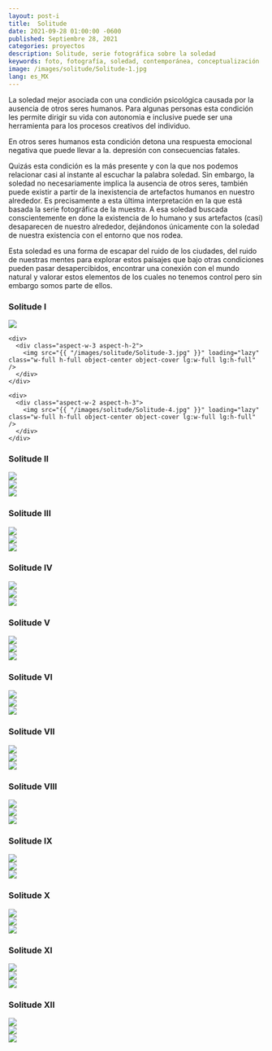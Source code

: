 ```yaml
---
layout: post-i
title:  Solitude
date: 2021-09-28 01:00:00 -0600
published: Septiembre 28, 2021
categories: proyectos
description: Solitude, serie fotográfica sobre la soledad
keywords: foto, fotografía, soledad, contemporánea, conceptualización
image: /images/solitude/Solitude-1.jpg
lang: es_MX
---
```


<div class=" prose md:prose-lg">
<p>
La soledad mejor asociada con una condición psicológica causada por la ausencia de otros seres humanos.
Para algunas personas esta condición les permite dirigir su vida con autonomia e inclusive puede ser una
herramienta para los procesos creativos del individuo.
</p>

<p>
En otros seres humanos esta condición detona una respuesta emocional negativa que puede llevar a
la. depresión con consecuencias fatales.
</p>

<p>
Quizás esta condición es la más presente y con la que nos podemos relacionar casi al instante al
escuchar la palabra soledad. Sin embargo, la soledad no necesariamente implica la ausencia de otros
seres, también puede existir a partir de la inexistencia de artefactos humanos en nuestro alrededor.
Es precisamente a esta última interpretación en la que está basada la serie fotográfica de la muestra.
A esa soledad buscada conscientemente en done la existencia de lo humano y sus artefactos (casi)
desaparecen de nuestro alrededor, dejándonos únicamente con la soledad de nuestra existencia con
el entorno que nos rodea.
</p>

<p>
Esta soledad es una forma de escapar del ruido de los ciudades, del ruido de nuestras mentes para
explorar estos paisajes que bajo otras condiciones pueden pasar desapercibidos, encontrar una
conexión con el mundo natural y valorar estos elementos de los cuales no tenemos control pero sin
embargo somos parte de ellos.
</p>
</div>

<div class="mt-6">
  <h3 class="font-semibold text-lg mb-4">Solitude I</h3>

  <div class="grid grid-cols-1 gap-4 md:grid-cols-2">
    <div class="md:col-span-2">
      <div class="aspect-w-3 aspect-h-2">
        <img src="{{ "/images/solitude/Solitude-2.jpg" }}" loading="lazy" class="w-full h-full object-center object-cover lg:w-full lg:h-full" />
      </div>
    </div>

    <div>
      <div class="aspect-w-3 aspect-h-2">
        <img src="{{ "/images/solitude/Solitude-3.jpg" }}" loading="lazy" class="w-full h-full object-center object-cover lg:w-full lg:h-full" />
      </div>
    </div>

    <div>
      <div class="aspect-w-2 aspect-h-3">
        <img src="{{ "/images/solitude/Solitude-4.jpg" }}" loading="lazy" class="w-full h-full object-center object-cover lg:w-full lg:h-full" />
      </div>
    </div>
  </div>

  <h3 class="font-semibold text-lg mt-4 mb-4">Solitude II</h3>
  <div class="grid grid-cols-1 gap-4 md:grid-cols-2">
    <div class="md:col-span-2">
      <div class="aspect-w-3 aspect-h-2">
        <img src="{{ "/images/solitude/Solitude-5.jpg" }}" loading="lazy" class="w-full h-full object-center object-cover lg:w-full lg:h-full" />
      </div>
    </div>
    <div>
      <div class="aspect-w-3 aspect-h-2">
        <img src="{{ "/images/solitude/Solitude-6.jpg" }}" loading="lazy" class="w-full h-full object-center object-cover lg:w-full lg:h-full" />
      </div>
    </div>
    <div>
      <div class="aspect-w-3 aspect-h-2">
        <img src="{{ "/images/solitude/Solitude-7.jpg" }}" loading="lazy" class="w-full h-full object-center object-cover lg:w-full lg:h-full" />
      </div>
    </div>
  </div>

  <h3 class="font-semibold text-lg mt-4 mb-4">Solitude III</h3>
  <div class="grid grid-cols-1 gap-4 md:grid-cols-2">
    <div class="md:col-span-2">
      <div class="aspect-w-3 aspect-h-2">
        <img src="{{ "/images/solitude/Solitude-8.jpg" }}" loading="lazy" class="w-full h-full object-center object-cover lg:w-full lg:h-full" />
      </div>
    </div>
    <div>
      <div class="aspect-w-3 aspect-h-2">
        <img src="{{ "/images/solitude/Solitude-9.jpg" }}" loading="lazy" class="w-full h-full object-center object-cover lg:w-full lg:h-full" />
      </div>
    </div>
    <div>
      <div class="aspect-w-3 aspect-h-2">
        <img src="{{ "/images/solitude/Solitude-10.jpg" }}" loading="lazy" class="w-full h-full object-center object-cover lg:w-full lg:h-full" />
      </div>
    </div>
  </div>

  <h3 class="font-semibold text-lg mt-4 mb-4">Solitude IV</h3>
  <div class="grid grid-cols-1 gap-4 md:grid-cols-2">
    <div class="md:col-span-2">
      <div class="aspect-w-3 aspect-h-2">
        <img src="{{ "/images/solitude/Solitude-11.jpg" }}" loading="lazy" class="w-full h-full object-center object-cover lg:w-full lg:h-full" />
      </div>
    </div>
    <div>
      <div class="aspect-w-3 aspect-h-2">
        <img src="{{ "/images/solitude/Solitude-12.jpg" }}" loading="lazy" class="w-full h-full object-center object-cover lg:w-full lg:h-full" />
      </div>
    </div>
    <div>
      <div class="aspect-w-3 aspect-h-2">
        <img src="{{ "/images/solitude/Solitude-13.jpg" }}" loading="lazy" class="w-full h-full object-center object-cover lg:w-full lg:h-full" />
      </div>
    </div>
  </div>

  <h3 class="font-semibold text-lg mt-4 mb-4">Solitude V</h3>
  <div class="grid grid-cols-1 gap-4 md:grid-cols-2">
    <div class="md:col-span-2">
      <div class="aspect-w-3 aspect-h-2">
        <img src="{{ "/images/solitude/Solitude-14.jpg" }}" loading="lazy" class="w-full h-full object-center object-cover lg:w-full lg:h-full" />
      </div>
    </div>
    <div>
      <div class="aspect-w-2 aspect-h-3">
        <img src="{{ "/images/solitude/Solitude-15.jpg" }}" loading="lazy" class="w-full h-full object-center object-cover lg:w-full lg:h-full" />
      </div>
    </div>
    <div>
      <div class="aspect-w-3 aspect-h-2">
        <img src="{{ "/images/solitude/Solitude-16.jpg" }}" loading="lazy" class="w-full h-full object-center object-cover lg:w-full lg:h-full" />
      </div>
    </div>
  </div>

  <h3 class="font-semibold text-lg mt-4 mb-4">Solitude VI</h3>
  <div class="grid grid-cols-1 gap-4 md:grid-cols-2">
    <div class="md:col-span-2">
      <div class="aspect-w-3 aspect-h-2">
        <img src="{{ "/images/solitude/Solitude-17.jpg" }}" loading="lazy" class="w-full h-full object-center object-cover lg:w-full lg:h-full" />
      </div>
    </div>
    <div>
      <div class="aspect-w-3 aspect-h-2">
        <img src="{{ "/images/solitude/Solitude-18.jpg" }}" loading="lazy" class="w-full h-full object-center object-cover lg:w-full lg:h-full" />
      </div>
    </div>
    <div>
      <div class="aspect-w-3 aspect-h-2">
        <img src="{{ "/images/solitude/Solitude-19.jpg" }}" loading="lazy" class="w-full h-full object-center object-cover lg:w-full lg:h-full" />
      </div>
    </div>
  </div>

  <h3 class="font-semibold text-lg mt-4 mb-4">Solitude VII</h3>
  <div class="grid grid-cols-1 gap-4 md:grid-cols-2">
    <div class="md:col-span-2">
      <div class="aspect-w-3 aspect-h-2">
        <img src="{{ "/images/solitude/Solitude-20.jpg" }}" loading="lazy" class="w-full h-full object-center object-cover lg:w-full lg:h-full" />
      </div>
    </div>
    <div>
      <div class="aspect-w-3 aspect-h-2">
        <img src="{{ "/images/solitude/Solitude-21.jpg" }}" loading="lazy" class="w-full h-full object-center object-cover lg:w-full lg:h-full" />
      </div>
    </div>
    <div>
      <div class="aspect-w-2 aspect-h-3">
        <img src="{{ "/images/solitude/Solitude-22.jpg" }}" loading="lazy" class="w-full h-full object-center object-cover lg:w-full lg:h-full" />
      </div>
    </div>
  </div>

  <h3 class="font-semibold text-lg mt-4 mb-4">Solitude VIII</h3>
  <div class="grid grid-cols-1 gap-4 md:grid-cols-2">
    <div class="md:col-span-2">
      <div class="aspect-w-3 aspect-h-2">
        <img src="{{ "/images/solitude/Solitude-23.jpg" }}" loading="lazy" class="w-full h-full object-center object-cover lg:w-full lg:h-full" />
      </div>
    </div>
    <div>
      <div class="aspect-w-2 aspect-h-3">
        <img src="{{ "/images/solitude/Solitude-24.jpg" }}" loading="lazy" class="w-full h-full object-center object-cover lg:w-full lg:h-full" />
      </div>
    </div>
    <div>
      <div class="aspect-w-3 aspect-h-2">
        <img src="{{ "/images/solitude/Solitude-25.jpg" }}" loading="lazy" class="w-full h-full object-center object-cover lg:w-full lg:h-full" />
      </div>
    </div>
  </div>

  <h3 class="font-semibold text-lg mt-4 mb-4">Solitude IX</h3>
  <div class="grid grid-cols-1 gap-4 md:grid-cols-2">
    <div class="md:col-span-2">
      <div class="aspect-w-3 aspect-h-2">
        <img src="{{ "/images/solitude/Solitude-26.jpg" }}" loading="lazy" class="w-full h-full object-center object-cover lg:w-full lg:h-full" />
      </div>
    </div>
    <div>
      <div class="aspect-w-3 aspect-h-2">
        <img src="{{ "/images/solitude/Solitude-27.jpg" }}" loading="lazy" class="w-full h-full object-center object-cover lg:w-full lg:h-full" />
      </div>
    </div>
    <div>
      <div class="aspect-w-3 aspect-h-2">
        <img src="{{ "/images/solitude/Solitude-28.jpg" }}" loading="lazy" class="w-full h-full object-center object-cover lg:w-full lg:h-full" />
      </div>
    </div>
  </div>

  <h3 class="font-semibold text-lg mt-4 mb-4">Solitude X</h3>
  <div class="grid grid-cols-1 gap-4 md:grid-cols-2">
    <div class="md:col-span-2">
      <div class="aspect-w-3 aspect-h-2">
        <img src="{{ "/images/solitude/Solitude-29.jpg" }}" loading="lazy" class="w-full h-full object-center object-cover lg:w-full lg:h-full" />
      </div>
    </div>
    <div>
      <div class="aspect-w-3 aspect-h-2">
        <img src="{{ "/images/solitude/Solitude-30.jpg" }}" loading="lazy" class="w-full h-full object-center object-cover lg:w-full lg:h-full" />
      </div>
    </div>
    <div>
      <div class="aspect-w-2 aspect-h-3">
        <img src="{{ "/images/solitude/Solitude-31.jpg" }}" loading="lazy" class="w-full h-full object-center object-cover lg:w-full lg:h-full" />
      </div>
    </div>
  </div>

  <h3 class="font-semibold text-lg mt-4 mb-4">Solitude XI</h3>
  <div class="grid grid-cols-1 gap-4 md:grid-cols-2">
    <div class="md:col-span-2">
      <div class="aspect-w-3 aspect-h-2">
        <img src="{{ "/images/solitude/Solitude-32.jpg" }}" loading="lazy" class="w-full h-full object-center object-cover lg:w-full lg:h-full" />
      </div>
    </div>
    <div>
      <div class="aspect-w-3 aspect-h-2">
        <img src="{{ "/images/solitude/Solitude-33.jpg" }}" loading="lazy" class="w-full h-full object-center object-cover lg:w-full lg:h-full" />
      </div>
    </div>
    <div>
      <div class="aspect-w-2 aspect-h-3">
        <img src="{{ "/images/solitude/Solitude-34.jpg" }}" loading="lazy" class="w-full h-full object-center object-cover lg:w-full lg:h-full" />
      </div>
    </div>
  </div>

  <h3 class="font-semibold text-lg mt-4 mb-4">Solitude XII</h3>
  <div class="grid grid-cols-1 gap-4 md:grid-cols-2">
    <div class="md:col-span-2">
      <div class="aspect-w-3 aspect-h-2">
        <img src="{{ "/images/solitude/Solitude-35.jpg" }}" loading="lazy" class="w-full h-full object-center object-cover lg:w-full lg:h-full" />
      </div>
    </div>
    <div>
      <div class="aspect-w-3 aspect-h-2">
        <img src="{{ "/images/solitude/Solitude-36.jpg" }}" loading="lazy" class="w-full h-full object-center object-cover lg:w-full lg:h-full" />
      </div>
    </div>
    <div>
      <div class="aspect-w-3 aspect-h-2">
        <img src="{{ "/images/solitude/Solitude-37.jpg" }}" loading="lazy" class="w-full h-full object-center object-cover lg:w-full lg:h-full" />
      </div>
    </div>
  </div>
</div>
